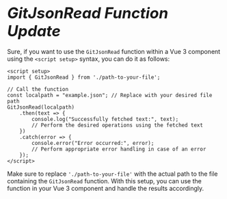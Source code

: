 # **<span style="font-size: 35px; font-style: italic;">GitJsonRead Function Update</span>**


<div class="body-full">

Sure, if you want to use the `GitJsonRead` function within a Vue 3 component using the `<script setup>` syntax, you can do it as follows:

```vue
<script setup>
import { GitJsonRead } from './path-to-your-file';

// Call the function
const localpath = "example.json"; // Replace with your desired file path
GitJsonRead(localpath)
    .then(text => {
        console.log("Successfully fetched text:", text);
        // Perform the desired operations using the fetched text
    })
    .catch(error => {
        console.error("Error occurred:", error);
        // Perform appropriate error handling in case of an error
    });
</script>
```

Make sure to replace `'./path-to-your-file'` with the actual path to the file containing the `GitJsonRead` function. With this setup, you can use the function in your Vue 3 component and handle the results accordingly.


</div>